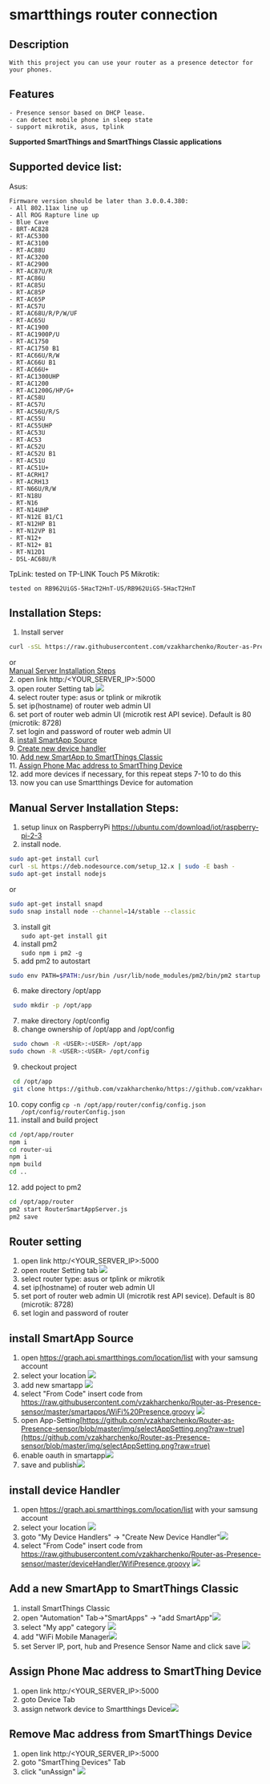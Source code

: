 # smartthings router connection
## Description
    With this project you can use your router as a presence detector for your phones.
## Features
    - Presence sensor based on DHCP lease.
    - can detect mobile phone in sleep state
    - support mikrotik, asus, tplink
  **Supported  SmartThings and SmartThings Classic applications**
## Supported device list:
Asus:

    Firmware version should be later than 3.0.0.4.380:
    - All 802.11ax line up
    - All ROG Rapture line up
    - Blue Cave
    - BRT-AC828
    - RT-AC5300
    - RT-AC3100
    - RT-AC88U
    - RT-AC3200
    - RT-AC2900
    - RT-AC87U/R
    - RT-AC86U
    - RT-AC85U
    - RT-AC85P
    - RT-AC65P
    - RT-AC57U
    - RT-AC68U/R/P/W/UF
    - RT-AC65U
    - RT-AC1900
    - RT-AC1900P/U
    - RT-AC1750
    - RT-AC1750 B1
    - RT-AC66U/R/W
    - RT-AC66U B1
    - RT-AC66U+
    - RT-AC1300UHP
    - RT-AC1200
    - RT-AC1200G/HP/G+
    - RT-AC58U
    - RT-AC57U
    - RT-AC56U/R/S
    - RT-AC55U
    - RT-AC55UHP
    - RT-AC53U
    - RT-AC53
    - RT-AC52U
    - RT-AC52U B1
    - RT-AC51U
    - RT-AC51U+
    - RT-ACRH17
    - RT-ACRH13
    - RT-N66U/R/W
    - RT-N18U
    - RT-N16
    - RT-N14UHP
    - RT-N12E B1/C1
    - RT-N12HP B1
    - RT-N12VP B1
    - RT-N12+
    - RT-N12+ B1
    - RT-N12D1
    - DSL-AC68U/R
TpLink:
    tested on TP-LINK Touch P5
Mikrotik:

    tested on RB962UiGS-5HacT2HnT-US/RB962UiGS-5HacT2HnT

## Installation Steps:
1. Install server  
```bash
curl -sSL https://raw.githubusercontent.com/vzakharchenko/Router-as-Presence-sensor/master/install.sh | bash
```  
or  
[Manual Server Installation Steps](https://github.com/vzakharchenko/Router-as-Presence-sensor#manual-server-installation-steps)  
2. open link http:/<YOUR_SERVER_IP>:5000  
3. open router Setting tab  ![](https://github.com/vzakharchenko/Router-as-Presence-sensor/blob/master/img/routerSetting.png?raw=true)  
4. select router type: asus or tplink or mikrotik  
5. set ip(hostname) of router  web admin UI  
6. set port of router  web admin UI (microtik rest API sevice). Default is 80 (microtik: 8728)  
7. set login and password of router  web admin UI  
8. [install SmartApp Source](https://github.com/vzakharchenko/Router-as-Presence-sensor#install-smartapp-source "install SmartApp Source")  
9. [Create new device handler](https://github.com/vzakharchenko/Router-as-Presence-sensor#install-device-handler "install device Handler")  
10. [Add new SmartApp to SmartThings Classic](https://github.com/vzakharchenko/Router-as-Presence-sensor#add-a-new-smartapp-to-smartthings-classic "Add a new SmartApp to SmartThings Classic")  
11.  [Assign Phone Mac address to  SmartThing Device](https://github.com/vzakharchenko/Router-as-Presence-sensor#assign-phone-mac-address-to--smartthing-device "Assign Phone Mac address to  SmartThing Device")  
12. add more devices if necessary, for this repeat steps 7-10 to do this  
13. now you can use Smartthings Device for automation  


## Manual Server Installation Steps:
1. setup linux on RaspberryPi https://ubuntu.com/download/iot/raspberry-pi-2-3  
2. install node.  
```bash
sudo apt-get install curl
curl -sL https://deb.nodesource.com/setup_12.x | sudo -E bash -
sudo apt-get install nodejs
```
or  
```bash
sudo apt-get install snapd
sudo snap install node --channel=14/stable --classic
```
3. install git  
`sudo apt-get install git`  
4. install pm2  
`sudo npm i pm2 -g`  
5. add pm2 to autostart  
```bash
sudo env PATH=$PATH:/usr/bin /usr/lib/node_modules/pm2/bin/pm2 startup systemd -u ${currentUser} --hp ${HOME}
```  
6. make directory /opt/app  
```bash
 sudo mkdir -p /opt/app
```  
7. make directory /opt/config  
8. change ownership of /opt/app and /opt/config  
```bash
 sudo chown -R <USER>:<USER> /opt/app
sudo chown -R <USER>:<USER> /opt/config
```  
9. checkout project  
```bash
 cd /opt/app
 git clone https://github.com/vzakharchenko/https://github.com/vzakharchenko/Router-as-Presence-sensor router
```  
10.  copy config `cp -n /opt/app/router/config/config.json /opt/config/routerConfig.json`  
11.  install and build project  
```bash
cd /opt/app/router
npm i
cd router-ui
npm i
npm build
cd ..
```  
12. add poject to pm2  
```bash
cd /opt/app/router
pm2 start RouterSmartAppServer.js
pm2 save
```  
 
## Router setting
1. open link http:/<YOUR_SERVER_IP>:5000  
2. open router Setting tab ![](https://github.com/vzakharchenko/Router-as-Presence-sensor/blob/master/img/routerSetting.png?raw=true)  
3. select router type: asus or tplink or mikrotik  
4. set ip(hostname) of router  web admin UI  
5. set port of router  web admin UI (microtik rest API sevice). Default is 80 (microtik: 8728)  
6. set login and password of router  

## install SmartApp Source  
1. open https://graph.api.smartthings.com/location/list with your samsung account  
2. select your location ![](https://github.com/vzakharchenko/Router-as-Presence-sensor/blob/master/img/Location.png?raw=true)  
3. add new smartapp ![](https://github.com/vzakharchenko/Router-as-Presence-sensor/blob/master/img/addNewSmartApp.png?raw=true)  
4. select "From Code" insert code from https://raw.githubusercontent.com/vzakharchenko/Router-as-Presence-sensor/master/smartapps/WiFi%20Presence.groovy ![](https://github.com/vzakharchenko/Router-as-Presence-sensor/blob/master/img/createNewSmartApp.png?raw=true)  
5. open App-Setting[https://github.com/vzakharchenko/Router-as-Presence-sensor/blob/master/img/selectAppSetting.png?raw=true](https://github.com/vzakharchenko/Router-as-Presence-sensor/blob/master/img/selectAppSetting.png?raw=true)  
6. enable oauth in smartapp![](https://github.com/vzakharchenko/Router-as-Presence-sensor/blob/master/img/enableOAuth.png?raw=true)  
7.  save and publish![](https://github.com/vzakharchenko/Router-as-Presence-sensor/blob/master/img/saveAndPublish.png?raw=true)  

## install device Handler
1. open https://graph.api.smartthings.com/location/list with your samsung account  
2. select your location ![](https://github.com/vzakharchenko/Router-as-Presence-sensor/blob/master/img/Location.png?raw=true)  
3. goto "My Device Handlers" -> "Create New Device Handler"![](https://github.com/vzakharchenko/Router-as-Presence-sensor/blob/master/img/newDeviceHandler.png?raw=true)  
4. select "From Code" insert code from https://raw.githubusercontent.com/vzakharchenko/Router-as-Presence-sensor/master/deviceHandler/WifiPresence.groovy ![](https://github.com/vzakharchenko/Router-as-Presence-sensor/blob/master/img/newDeviceHandler2.png?raw=true)  

## Add a new SmartApp to SmartThings Classic
1. install SmartThings Classic  
2. open "Automation" Tab->"SmartApps" -> "add SmartApp"![](https://github.com/vzakharchenko/Router-as-Presence-sensor/blob/master/img/addSmartApp.png?raw=true)  
3. select "My app" category ![](https://github.com/vzakharchenko/Router-as-Presence-sensor/blob/master/img/MyApps.png?raw=true)  
4. add "WiFi Mobile Manager![](https://github.com/vzakharchenko/Router-as-Presence-sensor/blob/master/img/addWifiMobilePresence.png?raw=true)  
5. set Server IP, port, hub and Presence Sensor Name and click save ![](https://github.com/vzakharchenko/Router-as-Presence-sensor/blob/master/img/settingSmartApp.png?raw=true)  

## Assign Phone Mac address to  SmartThing Device
1. open link http:/<YOUR_SERVER_IP>:5000  
2. goto Device Tab  
3. assign network device to Smartthings Device![](https://github.com/vzakharchenko/Router-as-Presence-sensor/blob/master/img/assignMac.png?raw=true)  

## Remove Mac address from  SmartThings Device
1. open link http:/<YOUR_SERVER_IP>:5000  
2. goto "SmartThing Devices" Tab  
3. click "unAssign" ![](https://github.com/vzakharchenko/Router-as-Presence-sensor/blob/master/img/unAssign.png?raw=true)  
